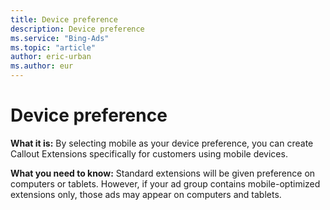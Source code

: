 ```yaml
---
title: Device preference
description: Device preference
ms.service: "Bing-Ads"
ms.topic: "article"
author: eric-urban
ms.author: eur
---
```


# Device preference

**What it is:** By selecting mobile as your device preference, you can create Callout Extensions specifically for customers using mobile devices.

**What you need to know:** Standard extensions will be given preference on computers or tablets. However, if your ad group contains mobile-optimized extensions only, those ads may appear on computers and tablets.


